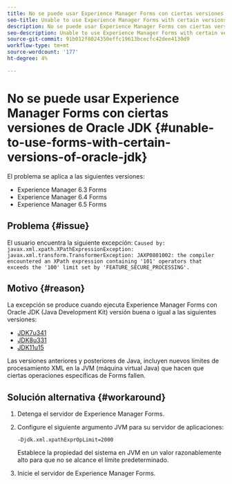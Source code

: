 ```yaml
---
title: No se puede usar Experience Manager Forms con ciertas versiones de Oracle JDK
seo-title: Unable to use Experience Manager Forms with certain versions of Oracle JDK
description: No se puede usar Experience Manager Forms con ciertas versiones de Oracle JDK
seo-description: Unable to use Experience Manager Forms with certain versions of Oracle JDK
source-git-commit: 91b012f8024350effc19613bcecfc42dee4130d9
workflow-type: tm+mt
source-wordcount: '177'
ht-degree: 4%

---
```


# No se puede usar Experience Manager Forms con ciertas versiones de Oracle JDK {#unable-to-use-forms-with-certain-versions-of-oracle-jdk}

El problema se aplica a las siguientes versiones:

* Experience Manager 6.3 Forms
* Experience Manager 6.4 Forms
* Experience Manager 6.5 Forms

## Problema   {#issue}

El usuario encuentra la siguiente excepción:
`Caused by: javax.xml.xpath.XPathExpressionException: javax.xml.transform.TransformerException: JAXP0801002: the compiler encountered an XPath expression containing '101' operators that exceeds the '100' limit set by 'FEATURE_SECURE_PROCESSING'.`

## Motivo {#reason}

La excepción se produce cuando ejecuta Experience Manager Forms con Oracle JDK (Java Development Kit) versión buena o igual a las siguientes versiones:

* [JDK7u341](https://www.oracle.com/java/technologies/javase/7u341-relnotes.html)
* [JDK8u331](https://www.oracle.com/java/technologies/javase/8u331-relnotes.html)
* [JDK11u15](https://www.oracle.com/java/technologies/javase/11-0-15-relnotes.html)

Las versiones anteriores y posteriores de Java, incluyen nuevos límites de procesamiento XML en la JVM (máquina virtual Java) que hacen que ciertas operaciones específicas de Forms fallen.

## Solución alternativa {#workaround}

1. Detenga el servidor de Experience Manager Forms.
1. Configure el siguiente argumento JVM para su servidor de aplicaciones:

   `-Djdk.xml.xpathExprOpLimit=2000`

   Establece la propiedad del sistema en JVM en un valor razonablemente alto para que no se alcance el límite predeterminado.

1. Inicie el servidor de Experience Manager Forms.
